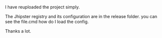 I have reuploaded the project simply.

The Jhipster registry and its configuration are in the release folder. you can see the file.cmd how do I load the config.

Thanks a lot.
